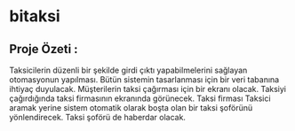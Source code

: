 # bitaksi

## Proje Özeti :
Taksicilerin düzenli bir şekilde girdi çıktı yapabilmelerini sağlayan
otomasyonun yapılması. Bütün sistemin tasarlanması için bir veri tabanına ihtiyaç
duyulacak. Müşterilerin taksi çağırması için bir ekranı olacak. Taksiyi çağırdığında taksi
firmasının ekranında görünecek. Taksi firması Taksici aramak yerine sistem otomatik
olarak boşta olan bir taksi şoförünü yönlendirecek. Taksi şoförü de haberdar olacak.
